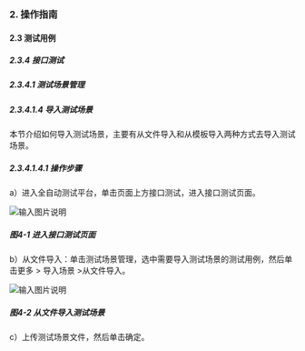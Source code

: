 ### 2. 操作指南

#### 2.3 测试用例

##### 2.3.4 接口测试

##### 2.3.4.1 测试场景管理

##### 2.3.4.1.4 导入测试场景

本节介绍如何导入测试场景，主要有从文件导入和从模板导入两种方式去导入测试场景。

##### 2.3.4.1.4.1 操作步骤

a）进入全自动测试平台，单击页面上方接口测试，进入接口测试页面。

![输入图片说明](../../../../../images/SoFlu%E5%85%A8%E8%87%AA%E5%8A%A8%E6%B5%8B%E8%AF%95%E5%B9%B3%E5%8F%B0%E6%95%99%E7%A8%8B/2.%20%E6%93%8D%E4%BD%9C%E6%8C%87%E5%8D%97/3.%20%E6%B5%8B%E8%AF%95%E7%94%A8%E4%BE%8B/4.%20%E6%8E%A5%E5%8F%A3%E6%B5%8B%E8%AF%95/1.%20%E6%B5%8B%E8%AF%95%E5%9C%BA%E6%99%AF%E7%AE%A1%E7%90%86/4-1.png)

##### 图4-1 进入接口测试页面

b）从文件导入：单击测试场景管理，选中需要导入测试场景的测试用例，然后单击更多 > 导入场景 >从文件导入。

![输入图片说明](../../../../../images/SoFlu%E5%85%A8%E8%87%AA%E5%8A%A8%E6%B5%8B%E8%AF%95%E5%B9%B3%E5%8F%B0%E6%95%99%E7%A8%8B/2.%20%E6%93%8D%E4%BD%9C%E6%8C%87%E5%8D%97/3.%20%E6%B5%8B%E8%AF%95%E7%94%A8%E4%BE%8B/4.%20%E6%8E%A5%E5%8F%A3%E6%B5%8B%E8%AF%95/1.%20%E6%B5%8B%E8%AF%95%E5%9C%BA%E6%99%AF%E7%AE%A1%E7%90%86/4-2.png)

##### 图4-2 从文件导入测试场景

c）上传测试场景文件，然后单击确定。
